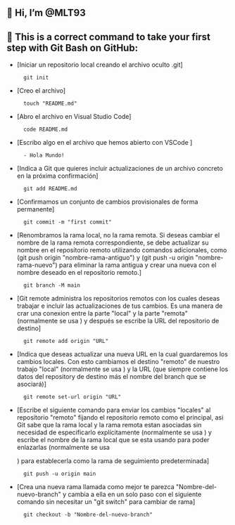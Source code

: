 <!---
MLT93/MLT93 is a ✨ special ✨ repository because its `README.md` (this file) appears on your GitHub profile.
You can click the Preview link to take a look at your changes.
--->

## 👋 Hi, I’m @MLT93

## 👀 This is a correct command to take your first step with Git Bash on GitHub:
- [Iniciar un repositorio local creando el archivo oculto .git]

        git init

- [Creo el archivo] 

        touch "README.md"

- [Abro el archivo en Visual Studio Code] 

        code README.md

- [Escribo algo en el archivo que hemos abierto con VSCode ]

        - Hola Mundo!

- [Indica a Git que quieres incluir actualizaciones de un archivo concreto en la próxima confirmación]

        git add README.md 

- [Confirmamos un conjunto de cambios provisionales de forma permanente]

        git commit -m "first commit"

- [Renombramos la rama local, no la rama remota. Si deseas cambiar el nombre de la rama remota correspondiente, se debe actualizar su nombre en el repositorio remoto utilizando comandos adicionales, como (git push origin "nombre-rama-antiguo") y (git push -u origin "nombre-rama-nuevo") para eliminar la rama antigua y crear una nueva con el nombre deseado en el repositorio remoto.] 

        git branch -M main

- [Git remote administra los repositorios remotos con los cuales deseas trabajar e incluir las actualizaciones de tus cambios. Es una manera de crar una conexion entre la parte "local" y la parte "remota" (normalmente se usa <origin>) y después se escribe la URL del repositorio de destino]

        git remote add origin "URL"

- [Indica que deseas actualizar una nueva URL en la cual guardaremos los cambios locales. Con esto cambiamos el destino "remoto" de nuestro trabajo "local" (normalmente se usa <origin>) y la URL (que siempre contiene los datos del repository de destino más el nombre del branch que se asociará)]

        git remote set-url origin "URL"

- [Escribe el siguiente comando para enviar los cambios "locales" al repositorio "remoto" fijando el repositorio remoto como el principal, asi Git sabe que la rama local y la rama remota estan asociadas sin necesidad de especificarlo explícitamente (normalmente se usa <origin>) y escribe el nombre de la rama local que se esta usando para poder enlazarlas (normalmente se usa <main>) para establecerla como la rama de seguimiento predeterminada]

        git push -u origin main 

- [Crea una nueva rama llamada como mejor te parezca "Nombre-del-nuevo-branch" y cambia a ella en un solo paso con el siguiente comando sin necesitar un "git switch" para cambiar de rama]

        git checkout -b "Nombre-del-nuevo-branch" 
